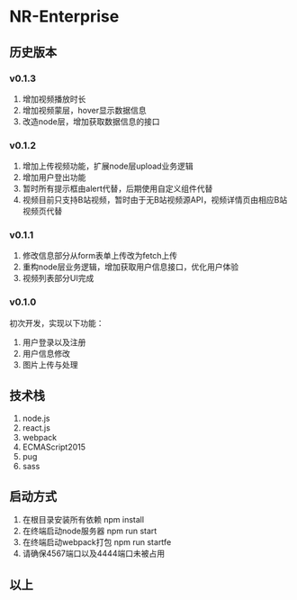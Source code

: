# NR-Enterprise
## 历史版本
### v0.1.3
1. 增加视频播放时长
2. 增加视频蒙层，hover显示数据信息
3. 改造node层，增加获取数据信息的接口
### v0.1.2
1. 增加上传视频功能，扩展node层upload业务逻辑
2. 增加用户登出功能
3. 暂时所有提示框由alert代替，后期使用自定义组件代替
4. 视频目前只支持B站视频，暂时由于无B站视频源API，视频详情页由相应B站视频页代替
### v0.1.1
1. 修改信息部分从form表单上传改为fetch上传
2. 重构node层业务逻辑，增加获取用户信息接口，优化用户体验
3. 视频列表部分UI完成
### v0.1.0
初次开发，实现以下功能：
1. 用户登录以及注册
2. 用户信息修改
3. 图片上传与处理
## 技术栈
1. node.js
2. react.js
3. webpack
4. ECMAScript2015
5. pug
6. sass
## 启动方式
1. 在根目录安装所有依赖 npm install
2. 在终端启动node服务器 npm run start
3. 在终端启动webpack打包 npm run startfe
4. 请确保4567端口以及4444端口未被占用
## 以上
